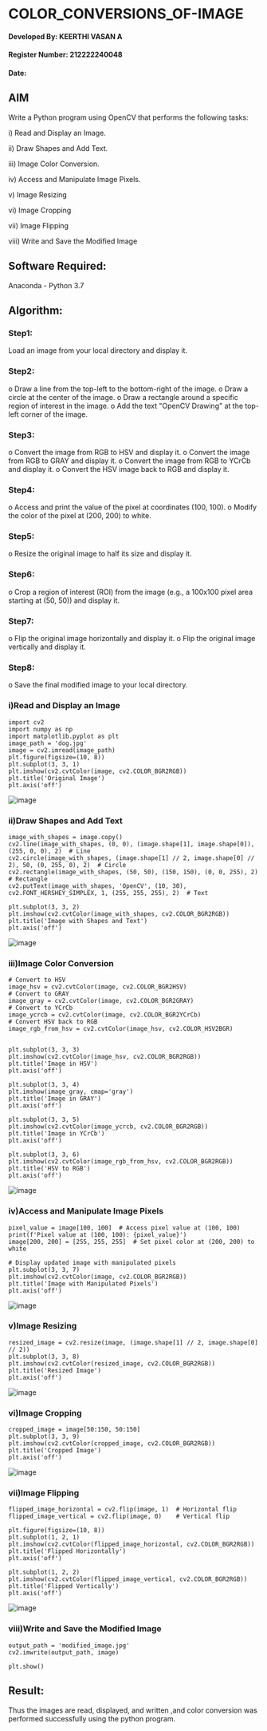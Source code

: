 # COLOR_CONVERSIONS_OF-IMAGE

#### Developed By: KEERTHI VASAN A
#### Register Number: 212222240048
#### Date: 

## AIM
Write a Python program using OpenCV that performs the following tasks:

i) Read and Display an Image.

ii) 	Draw Shapes and Add Text.

iii) Image Color Conversion.

iv) Access and Manipulate Image Pixels.

v) Image Resizing

vi) Image Cropping

vii) Image Flipping

viii)	Write and Save the Modified Image


## Software Required:
Anaconda - Python 3.7
## Algorithm:
### Step1:
Load an image from your local directory and display it.
### Step2:
o	Draw a line from the top-left to the bottom-right of the image.
o	Draw a circle at the center of the image.
o	Draw a rectangle around a specific region of interest in the image.
o	Add the text "OpenCV Drawing" at the top-left corner of the image.

### Step3:
o	Convert the image from RGB to HSV and display it.
o	Convert the image from RGB to GRAY and display it.
o	Convert the image from RGB to YCrCb and display it.
o	Convert the HSV image back to RGB and display it.

### Step4:
o	Access and print the value of the pixel at coordinates (100, 100).
o	Modify the color of the pixel at (200, 200) to white.

### Step5:
o	Resize the original image to half its size and display it.
### Step6:
o	Crop a region of interest (ROI) from the image (e.g., a 100x100 pixel area starting at (50, 50)) and display it.
### Step7:
o	Flip the original image horizontally and display it.
o	Flip the original image vertically and display it.

### Step8:
o	Save the final modified image to your local directory.

### i)Read and Display an Image

```
import cv2
import numpy as np
import matplotlib.pyplot as plt
image_path = 'dog.jpg' 
image = cv2.imread(image_path)
plt.figure(figsize=(10, 8))
plt.subplot(3, 3, 1)
plt.imshow(cv2.cvtColor(image, cv2.COLOR_BGR2RGB))
plt.title('Original Image')
plt.axis('off')
```
![image](https://github.com/user-attachments/assets/67ec6190-7635-4614-a92a-7aeda2453ec0)


### ii)Draw Shapes and Add Text

```
image_with_shapes = image.copy()
cv2.line(image_with_shapes, (0, 0), (image.shape[1], image.shape[0]), (255, 0, 0), 2)  # Line
cv2.circle(image_with_shapes, (image.shape[1] // 2, image.shape[0] // 2), 50, (0, 255, 0), 2)  # Circle
cv2.rectangle(image_with_shapes, (50, 50), (150, 150), (0, 0, 255), 2)  # Rectangle
cv2.putText(image_with_shapes, 'OpenCV', (10, 30), cv2.FONT_HERSHEY_SIMPLEX, 1, (255, 255, 255), 2)  # Text

plt.subplot(3, 3, 2)
plt.imshow(cv2.cvtColor(image_with_shapes, cv2.COLOR_BGR2RGB))
plt.title('Image with Shapes and Text')
plt.axis('off')
```

![image](https://github.com/user-attachments/assets/257ec635-0eb4-4617-9a0a-5658932e9f24)


### iii)Image Color Conversion
```
# Convert to HSV
image_hsv = cv2.cvtColor(image, cv2.COLOR_BGR2HSV)
# Convert to GRAY
image_gray = cv2.cvtColor(image, cv2.COLOR_BGR2GRAY)
# Convert to YCrCb
image_ycrcb = cv2.cvtColor(image, cv2.COLOR_BGR2YCrCb)
# Convert HSV back to RGB
image_rgb_from_hsv = cv2.cvtColor(image_hsv, cv2.COLOR_HSV2BGR)


plt.subplot(3, 3, 3)
plt.imshow(cv2.cvtColor(image_hsv, cv2.COLOR_BGR2RGB))
plt.title('Image in HSV')
plt.axis('off')

plt.subplot(3, 3, 4)
plt.imshow(image_gray, cmap='gray')
plt.title('Image in GRAY')
plt.axis('off')

plt.subplot(3, 3, 5)
plt.imshow(cv2.cvtColor(image_ycrcb, cv2.COLOR_BGR2RGB))
plt.title('Image in YCrCb')
plt.axis('off')

plt.subplot(3, 3, 6)
plt.imshow(cv2.cvtColor(image_rgb_from_hsv, cv2.COLOR_BGR2RGB))
plt.title('HSV to RGB')
plt.axis('off')
```

![image](https://github.com/user-attachments/assets/79e8273f-5724-46da-8181-35704707f85f)

### iv)Access and Manipulate Image Pixels

```
pixel_value = image[100, 100]  # Access pixel value at (100, 100)
print(f'Pixel value at (100, 100): {pixel_value}')
image[200, 200] = [255, 255, 255]  # Set pixel color at (200, 200) to white

# Display updated image with manipulated pixels
plt.subplot(3, 3, 7)
plt.imshow(cv2.cvtColor(image, cv2.COLOR_BGR2RGB))
plt.title('Image with Manipulated Pixels')
plt.axis('off')
```

![image](https://github.com/user-attachments/assets/97830fbe-635c-4203-b250-6da377cf43a1)

### v)Image Resizing
```
resized_image = cv2.resize(image, (image.shape[1] // 2, image.shape[0] // 2))
plt.subplot(3, 3, 8)
plt.imshow(cv2.cvtColor(resized_image, cv2.COLOR_BGR2RGB))
plt.title('Resized Image')
plt.axis('off')
```
![image](https://github.com/user-attachments/assets/1ada6194-39f2-473f-99bc-d9b86edc6f2c)


### vi)Image Cropping
```
cropped_image = image[50:150, 50:150]
plt.subplot(3, 3, 9)
plt.imshow(cv2.cvtColor(cropped_image, cv2.COLOR_BGR2RGB))
plt.title('Cropped Image')
plt.axis('off')

```
![image](https://github.com/user-attachments/assets/172da625-36fa-4907-b20b-0d0b64f7c4d4)


### vii)Image Flipping
```
flipped_image_horizontal = cv2.flip(image, 1)  # Horizontal flip
flipped_image_vertical = cv2.flip(image, 0)    # Vertical flip

plt.figure(figsize=(10, 8))
plt.subplot(1, 2, 1)
plt.imshow(cv2.cvtColor(flipped_image_horizontal, cv2.COLOR_BGR2RGB))
plt.title('Flipped Horizontally')
plt.axis('off')

plt.subplot(1, 2, 2)
plt.imshow(cv2.cvtColor(flipped_image_vertical, cv2.COLOR_BGR2RGB))
plt.title('Flipped Vertically')
plt.axis('off')
```

![image](https://github.com/user-attachments/assets/e5697fdf-4625-4072-9f6e-cba10ded7423)



### viii)Write and Save the Modified Image
```
output_path = 'modified_image.jpg'
cv2.imwrite(output_path, image)

plt.show()

```


## Result:
Thus the images are read, displayed, and written ,and color conversion was performed  successfully using the python program.







